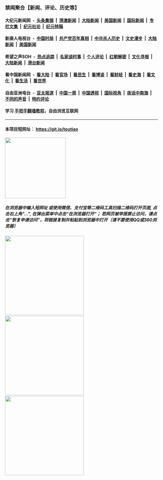 ### 禁闻聚合【新闻、评论、历史等】

#### 大纪元新闻网 &nbsp;-&nbsp; [头条集锦](indexes/E头条集锦.md?t=02100255) &nbsp;|&nbsp; [港澳新闻](indexes/E港澳新闻.md?t=02100255)  &nbsp;|&nbsp; [大陆新闻](indexes/E大陆新闻.md?t=02100255) &nbsp;|&nbsp; [美国新闻](indexes/E美国新闻.md?t=02100255) &nbsp;|&nbsp; [国际新闻](indexes/E国际新闻.md?t=02100255) &nbsp;|&nbsp; [专栏文集](indexes/E专栏文集.md?t=02100255) &nbsp;|&nbsp; [纪元社论](indexes/E纪元社论.md?t=02100255) &nbsp;|&nbsp; [纪元特稿](indexes/E纪元特稿.md?t=02100255) 

#### 新唐人电视台 &nbsp;-&nbsp; [中国时局](indexes/N中国时局.md?t=02100255) &nbsp;|&nbsp; [共产党百年真相](indexes/N共产党百年真相.md?t=02100255) &nbsp;|&nbsp; [中共杀人历史](indexes/N中共杀人历史.md?t=02100255) &nbsp;|&nbsp; [文史漫步](indexes/N文史漫步.md?t=02100255) &nbsp;|&nbsp; [大陆新闻](indexes/N大陆新闻.md?t=02100255) &nbsp;|&nbsp; [美国新闻](indexes/N美国新闻.md?t=02100255)

#### 希望之声SOH &nbsp;-&nbsp; [热点追踪](indexes/H热点追踪.md?t=02100255) &nbsp;|&nbsp; [名家谈时事](indexes/H名家谈时事.md?t=02100255) &nbsp;|&nbsp; [个人评论](indexes/H个人评论.md?t=02100255)  &nbsp;|&nbsp; [红朝解密](indexes/H红朝解密.md?t=02100255) &nbsp;|&nbsp; [文化寻根](indexes/H文化寻根.md?t=02100255) &nbsp;|&nbsp; [大陆新闻](indexes/H大陆新闻.md?t=02100255) &nbsp;|&nbsp; [港台新闻](indexes/H港台新闻.md?t=02100255)

#### 看中国新闻网 &nbsp;-&nbsp; [看大陆](indexes/S看大陆.md?t=02100255) &nbsp;|&nbsp; [看官场](indexes/S看官场.md?t=02100255) &nbsp;|&nbsp; [看民生](indexes/S看民生.md?t=02100255)  &nbsp;|&nbsp; [看博谈](indexes/S看博谈.md?t=02100255) &nbsp;|&nbsp; [看财经](indexes/S看财经.md?t=02100255) &nbsp;|&nbsp; [看史海](indexes/S看史海.md?t=02100255) &nbsp;|&nbsp; [看文化](indexes/S看文化.md?t=02100255) &nbsp;|&nbsp; [看生活](indexes/S看生活.md?t=02100255) &nbsp;|&nbsp; [看世界](indexes/S看世界.md?t=02100255)

#### 自由亚洲电台 &nbsp;-&nbsp; [亚太报道](indexes/R亚太报道.md?t=02100255) &nbsp;|&nbsp; [中国一周](indexes/R中国一周.md?t=02100255) &nbsp;|&nbsp; [中国透视](indexes/R中国透视.md?t=02100255)  &nbsp;|&nbsp; [国际视角](indexes/R国际视角.md?t=02100255) &nbsp;|&nbsp; [夜话中南海](indexes/R夜话中南海.md?t=02100255) &nbsp;|&nbsp; [不同的声音](indexes/R不同的声音.md?t=02100255) &nbsp;|&nbsp; [特约评论](indexes/R特约评论.md?t=02100255)

#### 学习 [手把手翻墙教程](https://github.com/gfw-breaker/guides/wiki)，自由浏览互联网

----

#### 本项目短网址： https://git.io/toutiao
<img src="https://raw.githubusercontent.com/gfw-breaker/banned-news/master/scripts/img/qr.png" width="200px"/>  

##### 在浏览器中输入短网址 或使用微信、支付宝等二维码工具扫描二维码打开页面, 点击右上角"...", 在弹出菜单中点击“在浏览器打开”； 若网页被举报禁止访问，请点击“恢复申请访问”，将链接复制并粘贴到浏览器中打开（请不要使用QQ或360浏览器）

<img src="https://raw.githubusercontent.com/gfw-breaker/banned-news/master/scripts/img/1.png" width="260px"/> &nbsp; <img src="https://raw.githubusercontent.com/gfw-breaker/banned-news/master/scripts/img/2.png" width="260px"/> &nbsp; <img src="https://raw.githubusercontent.com/gfw-breaker/banned-news/master/scripts/img/3.png" width="260px"/>
